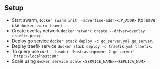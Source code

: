## Setup
- Start swarm, `docker swarm init --advertise-addr=<IP_ADDR>` (to leave use `docker swarm leave`)
- Create overlay network `docker network create --driver=overlay traefik-proxy`.
- Deploy go service `docker stack deploy -c go_server.yml go_server`.
- Deplay traefik service `docker stack deploy -c traefik.yml traefik`.
- To query use `curl --header 'Host:assignment-2-go-server' 'http://localhost:80'`
- Scale using `docker service scale <SERVICE_NAME>=<REPLICA_NUM>`
